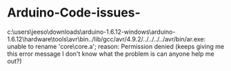 # Arduino-Code-issues-
c:\users\jeeso\downloads\arduino-1.6.12-windows\arduino-1.6.12\hardware\tools\avr\bin\../lib/gcc/avr/4.9.2/../../../../avr/bin/ar.exe: unable to rename 'core\core.a'; reason: Permission denied (keeps giving me this error message I don't know what the problem is can anyone help me out?)
